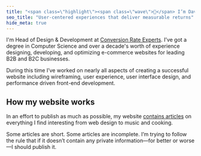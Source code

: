 ```yaml
---
title: "<span class=\"highlight\"><span class=\"wave\">👋</span> I’m Dave.</span><br>I design and develop user‑centered experiences that deliver measurable returns"
seo_title: "User‑centered experiences that deliver measurable returns"
hide_meta: true
---
```


I'm Head of Design & Development at [Conversion Rate Experts](https://conversion-rate-experts.com/). I’ve got a degree in Computer Science and over a decade's worth of experience designing, developing, and optimizing e-commerce websites for leading B2B and B2C businesses.

During this time I’ve worked on nearly all aspects of creating a successful website including wireframing, user experience, user interface design, and performance driven front-end development.

## How my website works

In an effort to publish as much as possible, my website [contains articles](/blog/) on everything I find interesting from web design to music and cooking.

Some articles are short. Some articles are incomplete. I’m trying to follow the rule that if it doesn’t contain any private information—for better or worse—I should publish it.
